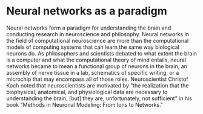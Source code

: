 # Neural networks as a paradigm

Neural networks form a paradigm for understanding the brain and conducting research in neuroscience and philosophy. Neural
networks in the field of computational neuroscience are more than the computational models of computing systems
that can learn the same way biological neurons do. As philosophers and scientists debated to what extent the brain
is a computer and what the computational theory of mind entails, neural networks became to mean a functional
group of neurons in the brain, an assembly of nerve tissue in a lab, schematics of specific writing, or a microchip
that may encompass all of those roles. Neuroscientist Christof Koch noted that neuroscientists are motivated by 
"the realization that the biophysical, anatomical, and physiological data are necessary to understanding the brain, [but]
they are, unfortunately, not sufficient" in his book "Methods in Neuronal Modeling: From Ions to Networks." 

